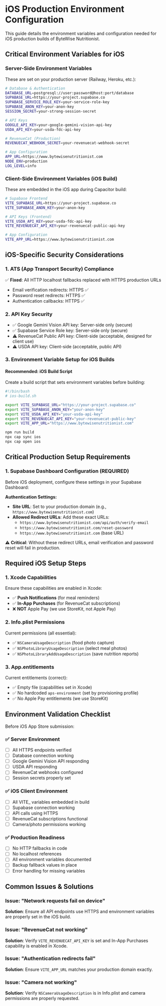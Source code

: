 # iOS Production Environment Configuration

This guide details the environment variables and configuration needed for iOS production builds of ByteWise Nutritionist.

## Critical Environment Variables for iOS

### Server-Side Environment Variables
These are set on your production server (Railway, Heroku, etc.):

```bash
# Database & Authentication
DATABASE_URL=postgresql://user:password@host:port/database
SUPABASE_URL=https://your-project.supabase.co
SUPABASE_SERVICE_ROLE_KEY=your-service-role-key
SUPABASE_ANON_KEY=your-anon-key
SESSION_SECRET=your-strong-session-secret

# API Keys
GOOGLE_API_KEY=your-google-gemini-vision-api-key
USDA_API_KEY=your-usda-fdc-api-key

# RevenueCat (Production)
REVENUECAT_WEBHOOK_SECRET=your-revenuecat-webhook-secret

# App Configuration
APP_URL=https://www.bytewisenutritionist.com
NODE_ENV=production
LOG_LEVEL=info
```

### Client-Side Environment Variables (iOS Build)
These are embedded in the iOS app during Capacitor build:

```bash
# Supabase Frontend
VITE_SUPABASE_URL=https://your-project.supabase.co
VITE_SUPABASE_ANON_KEY=your-anon-key

# API Keys (Frontend)
VITE_USDA_API_KEY=your-usda-fdc-api-key
VITE_REVENUECAT_API_KEY=your-revenuecat-public-api-key

# App Configuration
VITE_APP_URL=https://www.bytewisenutritionist.com
```

## iOS-Specific Security Considerations

### 1. ATS (App Transport Security) Compliance
✅ **Fixed**: All HTTP localhost fallbacks replaced with HTTPS production URLs
- Email verification redirects: HTTPS ✅
- Password reset redirects: HTTPS ✅
- Authentication callbacks: HTTPS ✅

### 2. API Key Security
- ✅ Google Gemini Vision API key: Server-side only (secure)
- ✅ Supabase Service Role key: Server-side only (secure)
- ⚠️ RevenueCat Public API key: Client-side (acceptable, designed for client use)
- ⚠️ USDA API key: Client-side (acceptable, public API)

### 3. Environment Variable Setup for iOS Builds

#### Recommended: iOS Build Script
Create a build script that sets environment variables before building:
```bash
#!/bin/bash
# ios-build.sh

export VITE_SUPABASE_URL="https://your-project.supabase.co"
export VITE_SUPABASE_ANON_KEY="your-anon-key"
export VITE_USDA_API_KEY="your-usda-api-key"
export VITE_REVENUECAT_API_KEY="your-revenuecat-public-key"
export VITE_APP_URL="https://www.bytewisenutritionist.com"

npm run build
npx cap sync ios
npx cap open ios
```

## Critical Production Setup Requirements

### 1. Supabase Dashboard Configuration (REQUIRED)
Before iOS deployment, configure these settings in your Supabase Dashboard:

**Authentication Settings:**
- **Site URL**: Set to your production domain (e.g., `https://www.bytewisenutritionist.com`)
- **Allowed Redirect URLs**: Add these exact URLs:
  - `https://www.bytewisenutritionist.com/api/auth/verify-email`
  - `https://www.bytewisenutritionist.com/reset-password`
  - `https://www.bytewisenutritionist.com` (base URL)

⚠️ **Critical**: Without these redirect URLs, email verification and password reset will fail in production.

## Required iOS Setup Steps

### 1. Xcode Capabilities
Ensure these capabilities are enabled in Xcode:
- ✅ **Push Notifications** (for meal reminders)
- ✅ **In-App Purchases** (for RevenueCat subscriptions)
- ❌ **NOT** Apple Pay (we use StoreKit, not Apple Pay)

### 2. Info.plist Permissions
Current permissions (all essential):
- ✅ `NSCameraUsageDescription` (food photo capture)
- ✅ `NSPhotoLibraryUsageDescription` (select meal photos)  
- ✅ `NSPhotoLibraryAddUsageDescription` (save nutrition reports)

### 3. App.entitlements
Current entitlements (correct):
- ✅ Empty file (capabilities set in Xcode)
- ✅ No hardcoded `aps-environment` (set by provisioning profile)
- ✅ No Apple Pay entitlements (we use StoreKit)

## Environment Validation Checklist

Before iOS App Store submission:

### ✅ Server Environment
- [ ] All HTTPS endpoints verified
- [ ] Database connection working
- [ ] Google Gemini Vision API responding
- [ ] USDA API responding  
- [ ] RevenueCat webhooks configured
- [ ] Session secrets properly set

### ✅ iOS Client Environment  
- [ ] All VITE_ variables embedded in build
- [ ] Supabase connection working
- [ ] API calls using HTTPS
- [ ] RevenueCat subscriptions functional
- [ ] Camera/photo permissions working

### ✅ Production Readiness
- [ ] No HTTP fallbacks in code
- [ ] No localhost references
- [ ] All environment variables documented
- [ ] Backup fallback values in place
- [ ] Error handling for missing variables

## Common Issues & Solutions

### Issue: "Network requests fail on device"
**Solution**: Ensure all API endpoints use HTTPS and environment variables are properly set in the iOS build.

### Issue: "RevenueCat not working"
**Solution**: Verify `VITE_REVENUECAT_API_KEY` is set and In-App Purchases capability is enabled in Xcode.

### Issue: "Authentication redirects fail"
**Solution**: Ensure `VITE_APP_URL` matches your production domain exactly.

### Issue: "Camera not working"
**Solution**: Verify `NSCameraUsageDescription` is in Info.plist and camera permissions are properly requested.